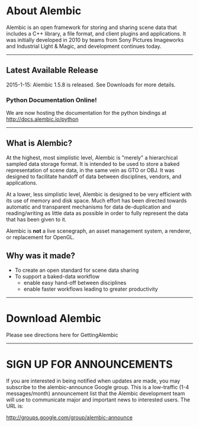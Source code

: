 # About Alembic #

Alembic is an open framework for storing and sharing scene data that includes a C++ library, a file format, and client plugins and applications.  It was initially developed in 2010 by teams from Sony Pictures Imageworks and Industrial Light & Magic, and development continues today.


---

## Latest Available Release ##
2015-1-15: Alembic 1.5.8 is released. See Downloads for more details.

### Python Documentation Online! ###
We are now hosting the documentation for the python bindings at http://docs.alembic.io/python


---

## What is Alembic? ##

At the highest, most simplistic level, Alembic is "merely" a hierarchical sampled data storage format.  It is intended to be used to store a baked representation of scene data, in the same vein as GTO or OBJ.  It was designed to facilitate handoff of data between disciplines, vendors, and applications.

At a lower, less simplistic level, Alembic is designed to be very efficient with its use of memory and disk space.  Much effort has been directed towards automatic and transparent mechanisms for data de-duplication and reading/writing as little data as possible in order to fully represent the data that has been given to it.

Alembic is **not** a live scenegraph, an asset management system, a renderer, or replacement for OpenGL.

## Why was it made? ##

  * To create an open standard for scene data sharing
  * To support a baked-data workflow
    * enable easy hand-off between disciplines
    * enable faster workflows leading to greater productivity


---

# Download Alembic #

Please see directions here for GettingAlembic


---

# SIGN UP FOR ANNOUNCEMENTS #

If you are interested in being notified when updates are made, you may subscribe to the alembic-announce Google group. This is a low-traffic (1-4 messages/month) announcement list that the Alembic development team will use to communicate major and important news to interested users. The URL is:

http://groups.google.com/group/alembic-announce